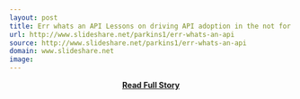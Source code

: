 ```yaml
---
layout: post
title: Err whats an API Lessons on driving API adoption in the not for 
url: http://www.slideshare.net/parkins1/err-whats-an-api
source: http://www.slideshare.net/parkins1/err-whats-an-api
domain: www.slideshare.net
image: 
---
```


<p></p>
<center><p><a href="http://www.slideshare.net/parkins1/err-whats-an-api" style='padding:25px; font-sze:18px; font-weight: bold;'>Read Full Story</a></p></center>
